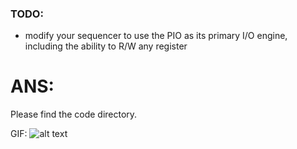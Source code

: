 ### TODO:

- modify your sequencer to use the PIO as its primary I/O engine, including the ability to R/W any register 

# ANS:
Please find the code directory.

GIF:
![alt text](https://github.com/satyajeetburla/ese519-2022-lab2-2B/blob/main/lab/07_pio_sequencer/lab7_pio_sequencer%2000_00_00-00_00_30.gif)<br />


